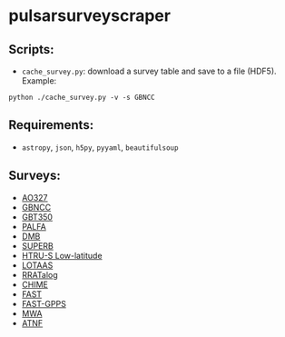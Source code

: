 # pulsarsurveyscraper

## Scripts:
* `cache_survey.py`: download a survey table and save to a file (HDF5).  Example: 
```
python ./cache_survey.py -v -s GBNCC
```

## Requirements:
* `astropy`, `json`, `h5py`, `pyyaml`, `beautifulsoup`

## Surveys:
* [AO327](http://www.naic.edu/~deneva/drift-search/index.html)
* [GBNCC](http://astro.phys.wvu.edu/GBNCC/)
* [GBT350](http://astro.phys.wvu.edu/GBTdrift350/)
* [PALFA](http://www2.naic.edu/~palfa/newpulsars/index.html)
* [DMB](http://astro.phys.wvu.edu/dmb)
* [SUPERB](https://sites.google.com/site/publicsuperb/discoveries)
* [HTRU-S Low-latitude](https://sites.google.com/site/htrusouthdeep/home/discoveries)
* [LOTAAS](http://old.astron.nl/lotaas/index.php?sort=1)
* [RRATalog](http://astro.phys.wvu.edu/rratalog)
* [CHIME](http://catalog.chime-frb.ca/galactic)
* [FAST](http://crafts.bao.ac.cn/pulsar/)
* [FAST-GPPS](http://zmtt.bao.ac.cn/GPPS)
* [MWA](https://wiki.mwatelescope.org/display/MP/SMART+survey+candidates)
* [ATNF](http://www.atnf.csiro.au/research/pulsar/psrcat/)
